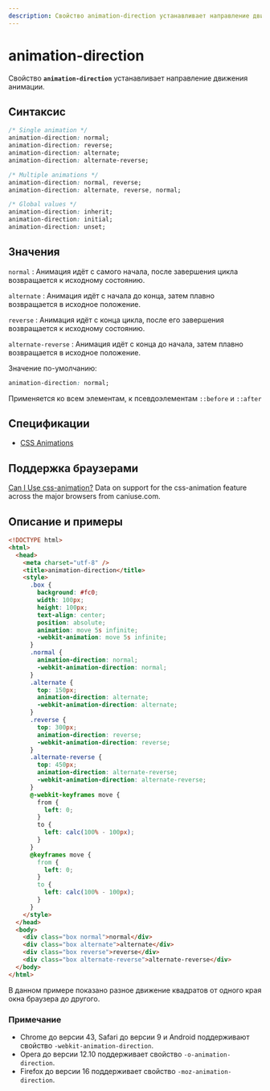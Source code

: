 ```yaml
---
description: Свойство animation-direction устанавливает направление движения анимации
---
```


# animation-direction

Свойство **`animation-direction`** устанавливает направление движения анимации.

## Синтаксис

```css
/* Single animation */
animation-direction: normal;
animation-direction: reverse;
animation-direction: alternate;
animation-direction: alternate-reverse;

/* Multiple animations */
animation-direction: normal, reverse;
animation-direction: alternate, reverse, normal;

/* Global values */
animation-direction: inherit;
animation-direction: initial;
animation-direction: unset;
```

## Значения

`normal`
: Анимация идёт с самого начала, после завершения цикла возвращается к исходному состоянию.

`alternate`
: Анимация идёт с начала до конца, затем плавно возвращается в исходное положение.

`reverse`
: Анимация идёт с конца цикла, после его завершения возвращается к исходному состоянию.

`alternate-reverse`
: Анимация идёт с конца до начала, затем плавно возвращается в исходное положение.

Значение по-умолчанию:

```css
animation-direction: normal;
```

Применяется ко всем элементам, к псевдоэлементам `::before` и `::after`

## Спецификации

- [CSS Animations](http://dev.w3.org/csswg/css-animations/#animation-direction)

## Поддержка браузерами

<p class="ciu_embed" data-feature="css-animation" data-periods="future_1,current,past_1,past_2">
  <a href="http://caniuse.com/#feat=css-animation">Can I Use css-animation?</a> Data on support for the css-animation feature across the major browsers from caniuse.com.
</p>

## Описание и примеры

```html
<!DOCTYPE html>
<html>
  <head>
    <meta charset="utf-8" />
    <title>animation-direction</title>
    <style>
      .box {
        background: #fc0;
        width: 100px;
        height: 100px;
        text-align: center;
        position: absolute;
        animation: move 5s infinite;
        -webkit-animation: move 5s infinite;
      }
      .normal {
        animation-direction: normal;
        -webkit-animation-direction: normal;
      }
      .alternate {
        top: 150px;
        animation-direction: alternate;
        -webkit-animation-direction: alternate;
      }
      .reverse {
        top: 300px;
        animation-direction: reverse;
        -webkit-animation-direction: reverse;
      }
      .alternate-reverse {
        top: 450px;
        animation-direction: alternate-reverse;
        -webkit-animation-direction: alternate-reverse;
      }
      @-webkit-keyframes move {
        from {
          left: 0;
        }
        to {
          left: calc(100% - 100px);
        }
      }
      @keyframes move {
        from {
          left: 0;
        }
        to {
          left: calc(100% - 100px);
        }
      }
    </style>
  </head>
  <body>
    <div class="box normal">normal</div>
    <div class="box alternate">alternate</div>
    <div class="box reverse">reverse</div>
    <div class="box alternate-reverse">alternate-reverse</div>
  </body>
</html>
```

В данном примере показано разное движение квадратов от одного края окна браузера до другого.

### Примечание

- Chrome до версии 43, Safari до версии 9 и Android поддерживают свойство `-webkit-animation-direction`.
- Opera до версии 12.10 поддерживает свойство `-o-animation-direction`.
- Firefox до версии 16 поддерживает свойство `-moz-animation-direction`.
